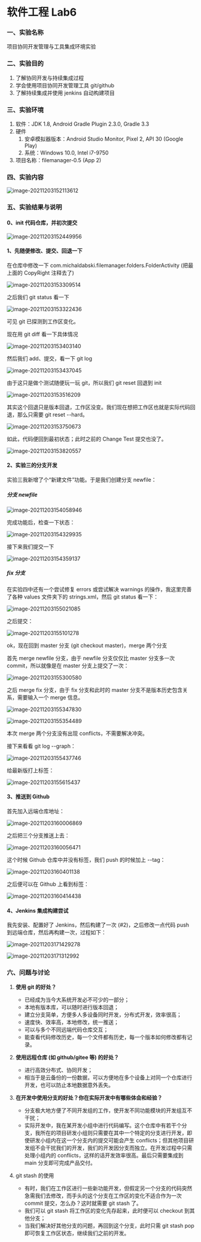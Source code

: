 # 软件工程 Lab6

### 一、实验名称

项目协同开发管理与工具集成环境实验



### 二、实验目的

1. 了解协同开发与持续集成过程
2. 学会使用项目协同开发管理工具 git/github
3. 了解持续集成并使用 jenkins 自动构建项目



### 三、实验环境

1. 软件：JDK 1.8, Android Gradle Plugin 2.3.0, Gradle 3.3
2. 硬件
   1. 安卓模拟器版本：Android Studio Monitor, Pixel 2, API 30 (Google Play)
   2. 系统：Windows 10.0, Intel i7-9750
3. 项目名称：filemanager-0.5 (App 2)



### 四、实验内容

![image-20211203152113612](./ref/image-20211203152113612.png)



### 五、实验结果与说明

#### 0、init 代码仓库，并初次提交

![image-20211203152449956](./ref/image-20211203152449956.png)

#### 1、先随便修改、提交、回退一下

在仓库中修改一下 com.michaldabski.filemanager.folders.FolderActivity (把最上面的 CopyRight 注释去了)

![image-20211203153309514](./ref/image-20211203153309514.png)

之后我们 git status 看一下

![image-20211203153322436](./ref/image-20211203153322436.png)

可见 git 已探测到工作区变化。

现在用 git diff 看一下具体情况

![image-20211203153403140](./ref/image-20211203153403140.png)

然后我们 add、提交，看一下 git log

![image-20211203153437045](./ref/image-20211203153437045.png)

由于这只是做个测试随便玩一玩 git，所以我们 git reset 回退到 init

![image-20211203153516209](./ref/image-20211203153516209.png)

其实这个回退只是版本回退，工作区没变。我们现在想把工作区也就是实际代码回退，那么只需要 git reset --hard。

![image-20211203153750673](./ref/image-20211203153750673.png)

如此，代码便回到最初状态；此时之前的 Change Test 提交也没了。

![image-20211203153820557](./ref/image-20211203153820557.png)



#### 2、实验三的分支开发

实验三我新增了个“新建文件”功能。于是我们创建分支 newfile：

##### 分支 newfile

![image-20211203154058946](./ref/image-20211203154058946.png)

完成功能后，检查一下状态：

![image-20211203154329935](./ref/image-20211203154329935.png)

接下来我们提交一下

![image-20211203154359137](./ref/image-20211203154359137.png)



##### fix 分支

在实验四中还有一个尝试修复 errors 或尝试解决 warnings 的操作，我这里完善了各种 values 文件夹下的 strings.xml，然后 git status 看一下：

![image-20211203155021085](./ref/image-20211203155021085.png)

之后提交：

![image-20211203155101278](./ref/image-20211203155101278.png)

ok，现在回到 master 分支 (git checkout master)，merge 两个分支

首先 merge newfile 分支，由于 newfile 分支仅仅比 master 分支多一次 commit，所以就像是在 master 分支上提交了一次：

![image-20211203155300580](./ref/image-20211203155300580.png)

之后 merge fix 分支，由于 fix 分支和此时的 master 分支不是版本历史包含关系，需要输入一个 merge 信息。

![image-20211203155347830](./ref/image-20211203155347830.png)

![image-20211203155354489](./ref/image-20211203155354489.png)

本次 merge 两个分支没有出现 conflicts，不需要解决冲突。

接下来看看 git log --graph：

![image-20211203155437746](./ref/image-20211203155437746.png)

给最新版打上标签：

![image-20211203155615437](./ref/image-20211203155615437.png)



#### 3、推送到 Github

首先加入远端仓库地址：

![image-20211203160006869](./ref/image-20211203160006869.png)

之后把三个分支推送上去：

![image-20211203160056471](./ref/image-20211203160056471.png)

这个时候 Github 仓库中并没有标签，我们 push 的时候加上 --tag：

![image-20211203160401138](./ref/image-20211203160401138.png)

之后便可以在 Github 上看到标签：

![image-20211203160414438](./ref/image-20211203160414438.png)

#### 4、Jenkins 集成构建尝试

我先安装、配置好了 Jenkins，然后构建了一次 (#2)，之后修改一点代码 push 到远端仓库，然后再构建一次，过程如下：

![image-20211203171429278](./ref/image-20211203171429278.png)

![image-20211203171312992](./ref/image-20211203171312992.png)





### 六、问题与讨论

1. **使用 git 的好处？**
   * 已经成为当今大系统开发必不可少的一部分；
   * 本地有版本库，可以随时进行版本回退；
   * 建立分支简单，方便多人多设备同时开发，分布式开发，效率很高；
   * 速度快、效率高，本地修改，统一推送；
   * 可以与多个不同远端代码仓库交互；
   * 能查看代码修改历史，每一个文件都有历史，每一个版本如何修改都有记录。

2. **使用远程仓库 (如 github/gitee 等) 的好处？**
   - 进行高效分布式、协同开发；
   - 相当于是云备份的一份数据，可以方便地在多个设备上对同一个仓库进行开发，也可以防止本地数据意外丢失。

3. **在开发中使用分支的好处？你在实际开发中有哪些体会和经验？**
   - 分支极大地方便了不同开发组的工作，使开发不同功能模块的开发组互不干扰；
   - 实际开发中，我在某开发小组中进行代码编写。这个仓库中有若干个分支，我所在的项目研发小组则只需要在其中一个特定的分支进行开发，即使研发小组内在这一个分支内的提交可能会产生 conflicts；但其他项目研发组不会干扰我们的开发，我们的开发因分支而独立。在开发过程中只需处理小组内的 conflicts，这样的话开发效率很高。最后只需要集成到 main 分支即可完成产品交付。
4. git stash 的使用
   - 有时，我们在工作区进行一些新功能开发，但假定另一个分支的代码突然急需我们去修改，而手头的这个分支在工作区的变化不适合作为一次 commit 提交，怎么办？这时就需要 git stash 了。
   - 我们可以 git stash 将工作区的变化先存起来，此时便可以 checkout 到其他分支；
   - 当我们解决好其他分支的问题，再回到这个分支，此时只需 git stash pop 即可恢复工作区状态，继续我们之前的开发。
